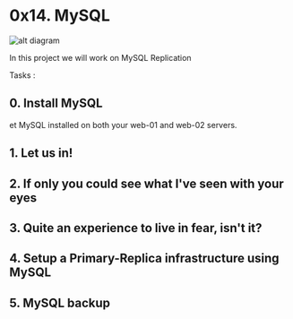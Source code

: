 # 0x14. MySQL

![alt diagram](https://s3.amazonaws.com/intranet-projects-files/holbertonschool-sysadmin_devops/280/KkrkDHT.png)

In this project we will work on MySQL Replication

Tasks : 

## 0. Install MySQL
et MySQL installed on both your web-01 and web-02 servers.

## 1. Let us in!

## 2. If only you could see what I've seen with your eyes

## 3. Quite an experience to live in fear, isn't it?

## 4. Setup a Primary-Replica infrastructure using MySQL

## 5. MySQL backup

## 
